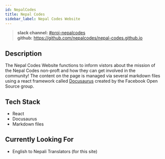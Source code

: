 ```yaml
---
id: NepalCodes
title: Nepal Codes
sidebar_label: Nepal Codes Website
---
```


> **slack channel:** [#proj-nepalcodes](https://nepalcodes.slack.com/archives/CST2R50UA) \
> **github:** https://github.com/nepalcodes/nepal-codes.github.io

## Description

The Nepal Codes Website functions to inform vistors about the mission of the Nepal Codes non-proft and how they can get involved in the community! The content on the page is managed via several markdown files using a react framework called [Docusaurus](https://docusaurus.io/) created by the Facebook Open Source group.

## Tech Stack

- React
- Docusaurus
- Markdown files

## Currently Looking For

- English to Nepali Translators (for this site)
